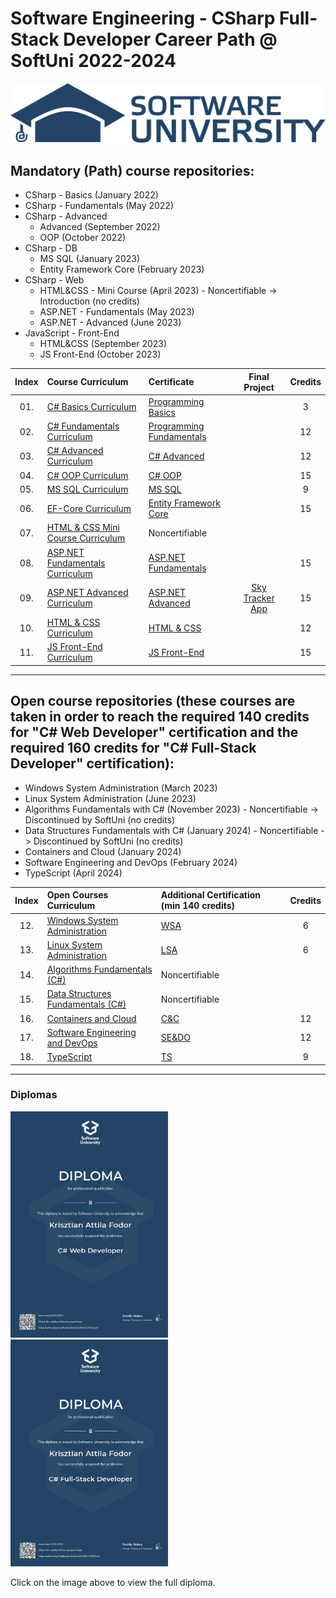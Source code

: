 # Software Engineering - CSharp Full-Stack Developer Career Path @ SoftUni 2022-2024

<p align="centre">
  <img src="/img/Softuni_logo_trasparent.png" alt="Banner SoftUni"/>
</p>

## Mandatory (Path) course repositories:

* CSharp - Basics (January 2022)
* CSharp - Fundamentals (May 2022)
* CSharp - Advanced
    * Advanced (September 2022)
    * OOP (October 2022)
* CSharp - DB
    * MS SQL (January 2023)
    * Entity Framework Core (February 2023)
* CSharp - Web
    * HTML&CSS - Mini Course (April 2023) - Noncertifiable -> Introduction (no credits)
    * ASP.NET - Fundamentals (May 2023)
    * ASP.NET - Advanced (June 2023)
* JavaScript - Front-End
    * HTML&CSS (September 2023)
    * JS Front-End (October 2023)

| Index | Course Curriculum                                                                                        | Certificate                                                                                 | Final Project                                                    | Credits          
|:------:|:--------------------------------------------------------------------------------------------------------|:--------------------------------------------------------------------------------------------|:----------------------------------------------------------------:|:----------------------------:
|   01. | [C# Basics Curriculum](https://softuni.bg/courses/programming-basics)                                    | [Programming Basics](https://softuni.bg/certificates/details/124163/4f111e75)               |                                                                  | 3
|   02. | [C# Fundamentals Curriculum](https://softuni.bg/courses/programming-fundamentals-csharp-java-js-python)  | [Programming Fundamentals](https://softuni.bg/certificates/details/139285/2a887f18)         |                                                                  | 12
|   03. | [C# Advanced Curriculum](https://softuni.bg/modules/58/csharp-advanced/1357)                             | [C# Advanced](https://softuni.bg/certificates/details/143932/ea987587)                      |                                                                  | 12
|   04. | [C# OOP Curriculum](https://softuni.bg/trainings/3843/csharp-oop-october-2022)                           | [C# OOP](https://softuni.bg/certificates/details/150719/53829fbc)                           |                                                                  | 15
|   05. | [MS SQL Curriculum](https://softuni.bg/trainings/3965/ms-sql-january-2023)                               | [MS SQL](https://softuni.bg/certificates/details/157832/0c96a1b9)                           |                                                                  | 9
|   06. | [EF-Core Curriculum](https://softuni.bg/trainings/3966/entity-framework-core-february-2023)			   | [Entity Framework Core](https://softuni.bg/certificates/details/164861/ef7326ac)      		 |                                                                  | 15
|   07. | [HTML & CSS Mini Course Curriculum](https://softuni.bg/trainings/2286/html-css-mini-course)			   | Noncertifiable                                                                        		 |                                                                  |
|   08. | [ASP.NET Fundamentals Curriculum](https://softuni.bg/trainings/3966/entity-framework-core-february-2023) | [ASP.NET Fundamentals](https://softuni.bg/certificates/details/175351/3dbfbae1)             |                                                                  | 15
|   09. | [ASP.NET Advanced Curriculum](https://softuni.bg/trainings/3966/entity-framework-core-february-2023)	   | [ASP.NET Advanced](https://softuni.bg/certificates/details/182177/0f14abe7)                 | [Sky Tracker App](https://github.com/KaiserDMC/Sky-Tracker-App)  | 15
|   10. | [HTML & CSS Curriculum](https://softuni.bg/trainings/4239/html-and-css-september-2023)	               | [HTML & CSS](https://softuni.bg/certificates/details/190832/9b2b2d39)                     	 |                                                                  | 12
|   11. | [JS Front-End Curriculum](https://softuni.bg/trainings/4240/js-front-end-october-2023)	               | [JS Front-End](https://softuni.bg/certificates/details/199189/8cf6100e)                     |                                                                  | 15
---

## Open course repositories (these courses are taken in order to reach the required 140 credits for "C# Web Developer" certification and the required 160 credits for "C# Full-Stack Developer" certification):

* Windows System Administration (March 2023)
* Linux System Administration (June 2023)
* Algorithms Fundamentals with C# (November 2023) - Noncertifiable -> Discontinued by SoftUni (no credits)
* Data Structures Fundamentals with C# (January 2024) - Noncertifiable -> Discontinued by SoftUni (no credits)
* Containers and Cloud (January 2024)
* Software Engineering and DevOps (February 2024)
* TypeScript (April 2024)

| Index | Open Courses Curriculum																				                            | Additional Certification (min 140 credits)              					 | Credits                           
|:------:|:---------------------------------------------------------------------------------------------------------------------------------|:---------------------------------------------------------------------------|:----------------------------:
|   12. | [Windows System Administration](https://softuni.bg/trainings/4082/windows-system-administration-march-2023)                       | [WSA](https://softuni.bg/certificates/details/171863/406d88db)             | 6
|   13. | [Linux System Administration](https://softuni.bg/trainings/4083/linux-system-administration-june-2023)                            | [LSA](https://softuni.bg/certificates/details/178921/491ce0aa)             | 6
|   14. | [Algorithms Fundamentals (C#)](https://softuni.bg/trainings/4175/algorithms-fundamentals-with-c-sharp-may-2023)                   | Noncertifiable                                        					           |
|   15. | [Data Structures Fundamentals (C#)](https://softuni.bg/trainings/4266/data-structures-fundamentals-with-csharp-september-2023)    | Noncertifiable                                    						             |
|   16. | [Containers and Cloud](https://softuni.bg/trainings/4359/containers-and-cloud-january-2024)                                       | [C&C](https://softuni.bg/Certificates/Details/206950/95577b3d)             | 12
|   17. | [Software Engineering and DevOps](https://softuni.bg/trainings/4360/software-engineering-and-devops-february-2024)                | [SE&DO](https://softuni.bg/certificates/details/213319/c908d83e)           | 12
|   18. | [TypeScript](https://softuni.bg/trainings/4550/typescript-april-2024)                                                             | [TS](https://softuni.bg/certificates/details/215496/0f8f6481)              | 9
---

### Diplomas

<a href="https://softuni.bg/certificates/details/208293/f5f2c1a9" target="_blank">
  <img width="50%" height="50%" src="/img/Diploma-Web-Dev.jpeg" alt="diploma-web-dev"/> 
</a>

<a href="https://softuni.bg/certificates/details/215986/76559b1e" target="_blank">
  <img width="50%" height="50%" src="/img/Diploma_for_C_Full-Stack_Developer.png" alt="diploma-full-stack-dev"/> 
</a>
<p>Click on the image above to view the full diploma.</p>
